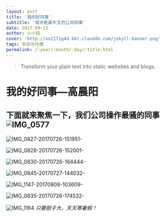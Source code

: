 ```yaml
---
layout: post
title: '我的好同事'
subtitle: '或许是最牛叉的公司同事'
date: 2017-09-13
author: 小小铭
cover: 'http://on2171g4d.bkt.clouddn.com/jekyll-banner.png'
tags: 杂谈与吐槽
permalink: /:year/:month/:day/:title.html
---
```


> Transform your plain text into static websites and blogs.

# 我的好同事—高晨阳
## 下面就来聚焦一下，我们公司操作最骚的同事![IMG_0577](jwxiaoming.github.io/assets/img/media/15052713665290/IMG_0577.jpg)

![IMG_0827-20170726-151951-](jwxiaoming.github.io/assets/img/media/15052713665290/IMG_0827-20170726-151951-.jpg)

![IMG_0828-20170726-152001-](jwxiaoming.github.io/assets/img/media/15052713665290/IMG_0828-20170726-152001-.jpg)

![IMG_0830-20170726-164444-](jwxiaoming.github.io/assets/img/media/15052713665290/IMG_0830-20170726-164444-.jpg)

![IMG_0845-20170727-144032-](jwxiaoming.github.io/assets/img/media/15052713665290/IMG_0845-20170727-144032-.jpg)

![IMG_1147-20170808-103609-](jwxiaoming.github.io/assets/img/media/15052713665290/IMG_1147-20170808-103609-.jpg)

![IMG_0835-20170726-174532-](jwxiaoming.github.io/assets/img/media/15052713665290/IMG_0835-20170726-174532-.jpg)

![IMG_1164](jwxiaoming.github.io/assets/img/media/15052713665290/IMG_1164.jpg)
                     *只要胆子大，天天寒暑假！*
